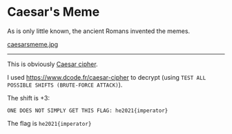 # Caesar's Meme
As is only little known, the ancient Romans invented the memes.

[caesarsmeme.jpg](caesarsmeme.jpg)

---

This is obviously [Caesar cipher](https://en.wikipedia.org/wiki/Caesar_cipher).

I used https://www.dcode.fr/caesar-cipher to decrypt (using `TEST ALL POSSIBLE SHIFTS (BRUTE-FORCE ATTACK)`).

The shift is +3:
```
ONE DOES NOT SIMPLY GET THIS FLAG: he2021{imperator}
```

The flag is `he2021{imperator}`
